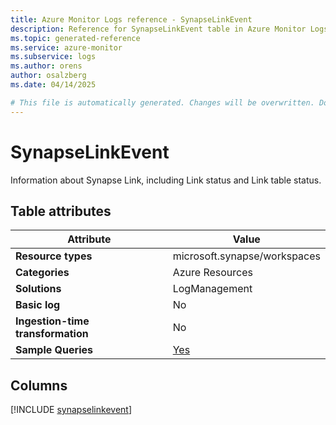 ```yaml
---
title: Azure Monitor Logs reference - SynapseLinkEvent
description: Reference for SynapseLinkEvent table in Azure Monitor Logs.
ms.topic: generated-reference
ms.service: azure-monitor
ms.subservice: logs
ms.author: orens
author: osalzberg
ms.date: 04/14/2025

# This file is automatically generated. Changes will be overwritten. Do not change this file directly.
---
```


# SynapseLinkEvent

Information about Synapse Link, including Link status and Link table status.


## Table attributes

|Attribute|Value|
|---|---|
|**Resource types**|microsoft.synapse/workspaces|
|**Categories**|Azure Resources|
|**Solutions**| LogManagement|
|**Basic log**|No|
|**Ingestion-time transformation**|No|
|**Sample Queries**|[Yes](/azure/azure-monitor/reference/queries/synapselinkevent)|



## Columns
  
[!INCLUDE [synapselinkevent](~/reusable-content/ce-skilling/azure/includes/azure-monitor/reference/tables/synapselinkevent-include.md)]
